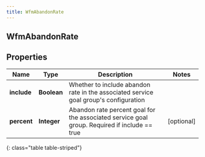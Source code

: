 ```yaml
---
title: WfmAbandonRate
---
```

## WfmAbandonRate


## Properties

| Name | Type | Description | Notes |
| ------------ | ------------- | ------------- | ------------- |
| **include** | **Boolean** | Whether to include abandon rate in the associated service goal group&#39;s configuration |  |
| **percent** | **Integer** | Abandon rate percent goal for the associated service goal group. Required if include == true |  [optional] |
{: class="table table-striped"}



